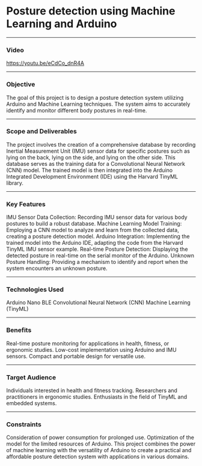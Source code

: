 # Posture detection using Machine Learning and Arduino

***
### Video
https://youtu.be/eCdCo_dnR4A

***

### Objective

The goal of this project is to design a posture detection system utilizing Arduino and Machine Learning techniques. The system aims to accurately identify and monitor different body postures in real-time.
***

### Scope and Deliverables
The project involves the creation of a comprehensive database by recording Inertial Measurement Unit (IMU) sensor data for specific postures such as lying on the back, lying on the side, and lying on the other side. This database serves as the training data for a Convolutional Neural Network (CNN) model. The trained model is then integrated into the Arduino Integrated Development Environment (IDE) using the Harvard TinyML library.
***

### Key Features

IMU Sensor Data Collection: Recording IMU sensor data for various body postures to build a robust database.
Machine Learning Model Training: Employing a CNN model to analyze and learn from the collected data, creating a posture detection model.
Arduino Integration: Implementing the trained model into the Arduino IDE, adapting the code from the Harvard TinyML IMU sensor example.
Real-time Posture Detection: Displaying the detected posture in real-time on the serial monitor of the Arduino.
Unknown Posture Handling: Providing a mechanism to identify and report when the system encounters an unknown posture.
***
### Technologies Used

Arduino Nano BLE
Convolutional Neural Network (CNN)
Machine Learning (TinyML)
***
### Benefits

Real-time posture monitoring for applications in health, fitness, or ergonomic studies.
Low-cost implementation using Arduino and IMU sensors.
Compact and portable design for versatile use.
***
### Target Audience

Individuals interested in health and fitness tracking.
Researchers and practitioners in ergonomic studies.
Enthusiasts in the field of TinyML and embedded systems.
***
### Constraints

Consideration of power consumption for prolonged use.
Optimization of the model for the limited resources of Arduino.
This project combines the power of machine learning with the versatility of Arduino to create a practical and affordable posture detection system with applications in various domains.
